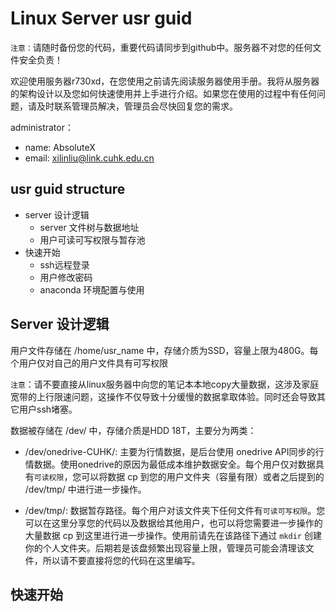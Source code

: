 # Linux Server usr guid

`注意：`请随时备份您的代码，重要代码请同步到github中。服务器不对您的任何文件安全负责！

欢迎使用服务器r730xd，在您使用之前请先阅读服务器使用手册。我将从服务器的架构设计以及您如何快速使用并上手进行介绍。如果您在使用的过程中有任何问题，请及时联系管理员解决，管理员会尽快回复您的需求。

administrator：
+ name: AbsoluteX
+ email: xilinliu@link.cuhk.edu.cn

## usr guid structure
+ server 设计逻辑
  + server 文件树与数据地址
  + 用户可读可写权限与暂存池
+ 快速开始
  + ssh远程登录
  + 用户修改密码
  + anaconda 环境配置与使用

## Server 设计逻辑

用户文件存储在 /home/usr_name 中，存储介质为SSD，容量上限为480G。每个用户仅对自己的用户文件具有可写权限

`注意`：请不要直接从linux服务器中向您的笔记本本地copy大量数据，这涉及家庭宽带的上行限速问题，这操作不仅导致十分缓慢的数据拿取体验。同时还会导致其它用户ssh堵塞。

数据被存储在 /dev/ 中，存储介质是HDD 18T，主要分为两类：
+ /dev/onedrive-CUHK/: 主要为行情数据，是后台使用 onedrive API同步的行情数据。使用onedrive的原因为最低成本维护数据安全。每个用户仅对数据具有`可读权限`，您可以将数据 cp 到您的用户文件夹（容量有限）或者之后提到的 /dev/tmp/ 中进行进一步操作。

+ /dev/tmp/: 数据暂存路径。每个用户对该文件夹下任何文件有`可读可写权限`。您可以在这里分享您的代码以及数据给其他用户，也可以将您需要进一步操作的大量数据 cp 到这里进行进一步操作。使用前请先在该路径下通过 `mkdir` 创建你的个人文件夹。后期若是该盘频繁出现容量上限，管理员可能会清理该文件，所以请不要直接将您的代码在这里编写。


## 快速开始


